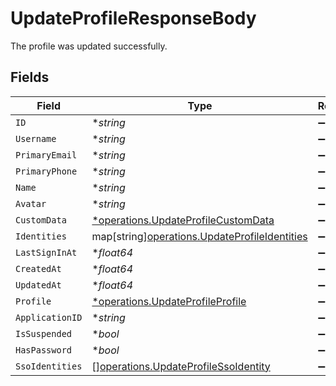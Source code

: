 # UpdateProfileResponseBody

The profile was updated successfully.


## Fields

| Field                                                                                               | Type                                                                                                | Required                                                                                            | Description                                                                                         |
| --------------------------------------------------------------------------------------------------- | --------------------------------------------------------------------------------------------------- | --------------------------------------------------------------------------------------------------- | --------------------------------------------------------------------------------------------------- |
| `ID`                                                                                                | **string*                                                                                           | :heavy_minus_sign:                                                                                  | N/A                                                                                                 |
| `Username`                                                                                          | **string*                                                                                           | :heavy_minus_sign:                                                                                  | N/A                                                                                                 |
| `PrimaryEmail`                                                                                      | **string*                                                                                           | :heavy_minus_sign:                                                                                  | N/A                                                                                                 |
| `PrimaryPhone`                                                                                      | **string*                                                                                           | :heavy_minus_sign:                                                                                  | N/A                                                                                                 |
| `Name`                                                                                              | **string*                                                                                           | :heavy_minus_sign:                                                                                  | N/A                                                                                                 |
| `Avatar`                                                                                            | **string*                                                                                           | :heavy_minus_sign:                                                                                  | N/A                                                                                                 |
| `CustomData`                                                                                        | [*operations.UpdateProfileCustomData](../../models/operations/updateprofilecustomdata.md)           | :heavy_minus_sign:                                                                                  | arbitrary                                                                                           |
| `Identities`                                                                                        | map[string][operations.UpdateProfileIdentities](../../models/operations/updateprofileidentities.md) | :heavy_minus_sign:                                                                                  | N/A                                                                                                 |
| `LastSignInAt`                                                                                      | **float64*                                                                                          | :heavy_minus_sign:                                                                                  | N/A                                                                                                 |
| `CreatedAt`                                                                                         | **float64*                                                                                          | :heavy_minus_sign:                                                                                  | N/A                                                                                                 |
| `UpdatedAt`                                                                                         | **float64*                                                                                          | :heavy_minus_sign:                                                                                  | N/A                                                                                                 |
| `Profile`                                                                                           | [*operations.UpdateProfileProfile](../../models/operations/updateprofileprofile.md)                 | :heavy_minus_sign:                                                                                  | N/A                                                                                                 |
| `ApplicationID`                                                                                     | **string*                                                                                           | :heavy_minus_sign:                                                                                  | N/A                                                                                                 |
| `IsSuspended`                                                                                       | **bool*                                                                                             | :heavy_minus_sign:                                                                                  | N/A                                                                                                 |
| `HasPassword`                                                                                       | **bool*                                                                                             | :heavy_minus_sign:                                                                                  | N/A                                                                                                 |
| `SsoIdentities`                                                                                     | [][operations.UpdateProfileSsoIdentity](../../models/operations/updateprofilessoidentity.md)        | :heavy_minus_sign:                                                                                  | N/A                                                                                                 |